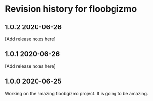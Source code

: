 # Revision history for floobgizmo

## 1.0.2  2020-06-26


[Add release notes here]


## 1.0.1  2020-06-26


[Add release notes here]


## 1.0.0  2020-06-25

Working on the amazing floobgizmo project. It is going to be amazing.
